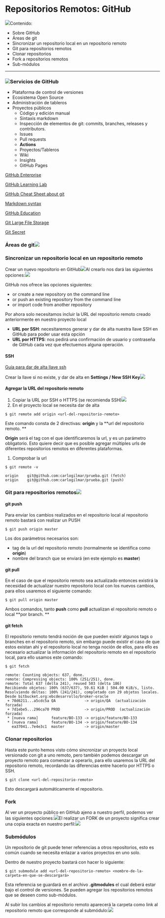 # Repositorios Remotos: GitHub

![](/assets/github2.png)Contenido:

* Sobre GitHub
* Áreas de git
* Sincronizar un repositorio local en un repositorio remoto
* Git para repositorios remotos
* Clonar repositorios
* Fork a repositorios remotos
* Sub-módulos

---

### ![](/assets/github1.png)Servicios de GitHub

* Plataforma de control de versiones
* Ecosistema Open Source
* Administración de tableros
* Proyectos públicos
  * Código y edición manual
  * Sintaxis markdown 
  * Inspección de elementos de git: commits, branches, releases y contributors. 
  * Issues
  * Pull requests
  * **Actions**
  * Proyectos/Tableros
  * Wiki
  * Insights 
  * GitHub Pages

[GitHub Enterprise](https://github.com/enterprise)

[GitHub Learning Lab](https://lab.github.com/)

[GitHub Cheat Sheet about git](https://services.github.com/on-demand/downloads/github-git-cheat-sheet.pdf)

[Markdown syntax ](https://github.com/adam-p/markdown-here/wiki/Markdown-Cheatsheet)

[GitHub Education](https://education.github.com/)

[Git Large File Storage](https://git-lfs.github.com/)

[Git Secret](https://git-secret.io/)

### Áreas de git![](/assets/github3.png)

### Sincronizar un repositorio local en un repositorio remoto

Crear un nuevo repositorio en GitHub![](/assets/github4.png)Al crearlo nos dará las siguientes opciones:![](/assets/github5.png)

GitHub nos ofrece las opciones siguientes:

* or create a new repository on the command line
* or push an existing repository from the command line
* or import code from another repository

Por ahora solo necesitamos incluir la URL del repositorio remoto creado anteriormente en nuestro proyecto local

* **URL por SSH**: necesitaremos generar y dar de alta nuestra llave SSH en GitHub para poder usar esta opción
* **URL por HTTPS**: nos pedirá una confirmación de usuario y contraseña de GitHub cada vez que efectuemos alguna operación.

#### SSH

[Guía para dar de alta llave ssh ](https://help.github.com/en/articles/generating-a-new-ssh-key-and-adding-it-to-the-ssh-agent)

Crear la llave si no existe, y dar de alta en **Settings / New SSH Key**![](/assets/github6.png)

#### Agregar la URL del repositorio remoto

1. Copiar la URL por SSH o HTTPS \(se recomienda SSH\)![](/assets/github7.png)
2. En el proyecto local se necesita dar de alta 

```
$ git remote add origin <url-del-repositorio-remoto>
```

Este comando consta de 2 directivas: **origin** y la **url del repositorio remoto. **

**Origin** será el tag con el que identificaremos la url, y es un parámetro obligatorio. Esto quiere decir que es posible agregar múltiples urls de diferentes repositorios remotos en diferentes plataformas.

1. Comprobar la url

```
$ git remote -v

origin    git@github.com:carlogilmar/prueba.git (fetch)
origin    git@github.com:carlogilmar/prueba.git (push)
```

### Git para repositorios remotos![](/assets/github9.png)

#### git push

Para enviar los cambios realizados en el repositorio local al repositorio remoto bastará con realizar un PUSH

```
$ git push origin master
```

Los dos parámetros necesarios son:

* tag de la url del repositorio remoto \(normalmente se identifica como **origin**\)
* nombre del branch que se enviará \(en este ejemplo es **master**\)

#### git pull

En el caso de que el repositorio remoto sea actualizado entonces existirá la necesidad de actualizar nuestro repositorio local con los nuevos cambios, para ellos usaremos el siguiente comando:

```
$ git pull origin master
```

Ambos comandos, tanto **push** como **pull** actualizan el repositorio remoto o local **por branch. **

#### git fetch

El repositorio remoto tendrá noción de que pueden existir algunos tags o branches en el repositorio remoto, sin embargo puede existir el caso de que estos existan ahí y el repositorio local no tenga noción de ellos, para ello es necesario actualizar la información del repositorio remoto en el repositorio local, para ello usamos este comando:

```
$ git fetch

remote: Counting objects: 637, done.
remote: Compressing objects: 100% (251/251), done.
remote: Total 637 (delta 241), reused 503 (delta 186)
Recibiendo objetos: 100% (637/637), 59.61 KiB | 504.00 KiB/s, listo.
Resolviendo deltas: 100% (241/241), completado con 29 objetos locales.
Desde bitbucket.org:ebcdesarrollo/broker-oracle
 + 70d6211...a5cdc5a QA             -> origin/QA  (actualización forzada)
 + 7d1ebe5...296ca70 PROD           -> origin/PROD  (actualización forzada)
 * [nueva rama]      feature/BO-133 -> origin/feature/BO-133
 * [nueva rama]      feature/BO-134 -> origin/feature/BO-134
   ea37041..7e4e3c1  master         -> origin/master
```

### Clonar repositorios 

Hasta este punto hemos visto cómo sincronizar un proyecto local versionado con git a uno remoto, pero también podemos descargar un proyecto remoto para comenzar a operarlo, para ello usaremos la URL del repositorio remoto, recordando las diferencias entre hacerlo por HTTPS o SSH.

```
$ git clone <url-del-repositorio-remoto>
```

Esto descargará automáticamente el repositorio. 

### Fork 

Al ver un proyecto público en GitHub ajeno a nuestro perfil, podemos ver las siguientes opciones:![](/assets/github10.png)El realizar un FORK de un proyecto significa crear una copia exacta en nuestro perfil:![](/assets/github12.png)

### Submódulos

Un repositorio de git puede tener referencias a otros repositorios, esto es común cuando se necesita enlazar a varios proyectos en uno solo.

Dentro de nuestro proyecto bastará con hacer lo siguiente:

```
$ git submodule add <url-del-repositorio-remoto> <nombre-de-la-carpeta-en-que-se-descargará>
```

Esta referencia se guardará en el archivo **.gitmodules** el cual deberá estar bajo el control de versiones. Se pueden agregar los repositorios remotos que se deseen como sub-módulos.

Al subir los cambios al repositorio remoto aparecerá la carpeta como link al repositorio remoto que corresponde al submódulo:![](/assets/github13.png)







